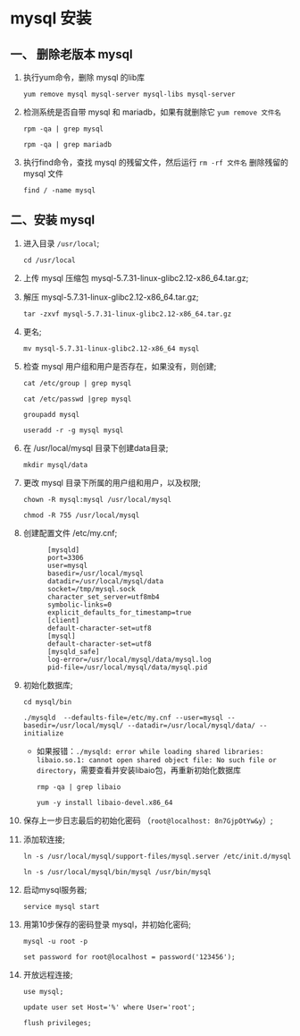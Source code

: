 # mysql 安装

## 一、 删除老版本 mysql

1. 执行yum命令，删除 mysql 的lib库

   `yum remove mysql mysql-server mysql-libs mysql-server`

2. 检测系统是否自带 mysql 和 mariadb，如果有就删除它 `yum remove 文件名`

   `rpm -qa | grep mysql`

   `rpm -qa | grep mariadb`

3. 执行find命令，查找 mysql  的残留文件，然后运行 `rm -rf 文件名` 删除残留的 mysql 文件

   `find / -name mysql`



## 二、安装 mysql

1. 进入目录 `/usr/local`;

   `cd /usr/local`

2. 上传 mysql 压缩包 mysql-5.7.31-linux-glibc2.12-x86_64.tar.gz;

3. 解压 mysql-5.7.31-linux-glibc2.12-x86_64.tar.gz;

   `tar -zxvf mysql-5.7.31-linux-glibc2.12-x86_64.tar.gz`

4. 更名;

   `mv mysql-5.7.31-linux-glibc2.12-x86_64 mysql`

5. 检查 mysql 用户组和用户是否存在，如果没有，则创建;

   `cat /etc/group | grep mysql`

   `cat /etc/passwd |grep mysql`

   `groupadd mysql`

   `useradd -r -g mysql mysql`

   

   

6. 在 /usr/local/mysql 目录下创建data目录;

   `mkdir mysql/data`

7. 更改 mysql 目录下所属的用户组和用户，以及权限;

   `chown -R mysql:mysql /usr/local/mysql`

   `chmod -R 755 /usr/local/mysql`

8. 创建配置文件 /etc/my.cnf;

   ```
         [mysqld]
         port=3306
         user=mysql
         basedir=/usr/local/mysql
         datadir=/usr/local/mysql/data
         socket=/tmp/mysql.sock
         character_set_server=utf8mb4
         symbolic-links=0
         explicit_defaults_for_timestamp=true
         [client]
         default-character-set=utf8
         [mysql]
         default-character-set=utf8
         [mysqld_safe]
         log-error=/usr/local/mysql/data/mysql.log
         pid-file=/usr/local/mysql/data/mysql.pid
   ```

9. 初始化数据库;

   `cd mysql/bin`

   `./mysqld  --defaults-file=/etc/my.cnf --user=mysql --basedir=/usr/local/mysql/ --datadir=/usr/local/mysql/data/ --initialize`

   * 如果报错：`./mysqld: error while loading shared libraries: libaio.so.1: cannot open shared object file: No such file or directory`，需要查看并安装libaio包，再重新初始化数据库

     `rmp -qa | grep libaio`

     `yum -y install libaio-devel.x86_64`

10. 保存上一步日志最后的初始化密码 （`root@localhost: 8n7GjpOtYw&y`）;

11. 添加软连接;

    `ln -s /usr/local/mysql/support-files/mysql.server /etc/init.d/mysql`

    `ln -s /usr/local/mysql/bin/mysql /usr/bin/mysql`

12. 启动mysql服务器;

    `service mysql start`

13. 用第10步保存的密码登录 mysql，并初始化密码;

    `mysql -u root -p`

    `set password for root@localhost = password('123456');`

14. 开放远程连接;

    `use mysql;`

    `update user set Host='%' where User='root';`

    `flush privileges;`

